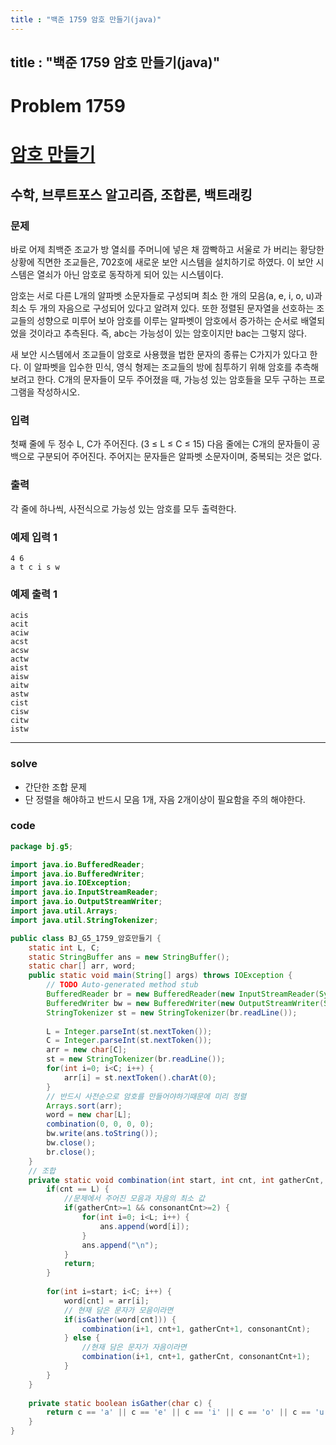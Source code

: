 ```yaml
---
title : "백준 1759 암호 만들기(java)"
---
```


## title : "백준 1759 암호 만들기(java)"

# Problem 1759

# [암호 만들기](https://www.acmicpc.net/problem/1759)

## 수학, 브루트포스 알고리즘, 조합론, 백트래킹

### 문제

바로 어제 최백준 조교가 방 열쇠를 주머니에 넣은 채 깜빡하고 서울로 가 버리는 황당한 상황에 직면한 조교들은, 702호에 새로운 보안 시스템을 설치하기로 하였다. 이 보안 시스템은 열쇠가 아닌 암호로 동작하게 되어 있는 시스템이다.

암호는 서로 다른 L개의 알파벳 소문자들로 구성되며 최소 한 개의 모음(a, e, i, o, u)과 최소 두 개의 자음으로 구성되어 있다고 알려져 있다. 또한 정렬된 문자열을 선호하는 조교들의 성향으로 미루어 보아 암호를 이루는 알파벳이 암호에서 증가하는 순서로 배열되었을 것이라고 추측된다. 즉, abc는 가능성이 있는 암호이지만 bac는 그렇지 않다.

새 보안 시스템에서 조교들이 암호로 사용했을 법한 문자의 종류는 C가지가 있다고 한다. 이 알파벳을 입수한 민식, 영식 형제는 조교들의 방에 침투하기 위해 암호를 추측해 보려고 한다. C개의 문자들이 모두 주어졌을 때, 가능성 있는 암호들을 모두 구하는 프로그램을 작성하시오.

### 입력

첫째 줄에 두 정수 L, C가 주어진다. (3 ≤ L ≤ C ≤ 15) 다음 줄에는 C개의 문자들이 공백으로 구분되어 주어진다. 주어지는 문자들은 알파벳 소문자이며, 중복되는 것은 없다.

### 출력

각 줄에 하나씩, 사전식으로 가능성 있는 암호를 모두 출력한다.

### 예제 입력 1

```
4 6
a t c i s w
```

### 예제 출력 1

```
acis
acit
aciw
acst
acsw
actw
aist
aisw
aitw
astw
cist
cisw
citw
istw
```

---

### solve

- 간단한 조합 문제
- 단 정렬을 해야하고 반드시 모음 1개, 자음 2개이상이 필요함을 주의 해야한다.

### code

```java
package bj.g5;

import java.io.BufferedReader;
import java.io.BufferedWriter;
import java.io.IOException;
import java.io.InputStreamReader;
import java.io.OutputStreamWriter;
import java.util.Arrays;
import java.util.StringTokenizer;

public class BJ_G5_1759_암호만들기 {
	static int L, C;
	static StringBuffer ans = new StringBuffer();
	static char[] arr, word;
	public static void main(String[] args) throws IOException {
		// TODO Auto-generated method stub
		BufferedReader br = new BufferedReader(new InputStreamReader(System.in));
		BufferedWriter bw = new BufferedWriter(new OutputStreamWriter(System.out));
		StringTokenizer st = new StringTokenizer(br.readLine());
		
		L = Integer.parseInt(st.nextToken());
		C = Integer.parseInt(st.nextToken());
		arr = new char[C];
		st = new StringTokenizer(br.readLine());
		for(int i=0; i<C; i++) {
			arr[i] = st.nextToken().charAt(0);
		}
		// 반드시 사전순으로 암호를 만들어야하기때문에 미리 정렬
		Arrays.sort(arr);
		word = new char[L];
		combination(0, 0, 0, 0);
		bw.write(ans.toString());
		bw.close();
		br.close();
	}
	// 조합
	private static void combination(int start, int cnt, int gatherCnt, int consonantCnt) {
		if(cnt == L) {
			//문제에서 주어진 모음과 자음의 최소 값
			if(gatherCnt>=1 && consonantCnt>=2) {
				for(int i=0; i<L; i++) {
					ans.append(word[i]);
				}
				ans.append("\n");
			}
			return;
		}
		
		for(int i=start; i<C; i++) {
			word[cnt] = arr[i];
			// 현재 담은 문자가 모음이라면
			if(isGather(word[cnt])) {
				combination(i+1, cnt+1, gatherCnt+1, consonantCnt);
			} else {
				//현재 담은 문자가 자음이라면
				combination(i+1, cnt+1, gatherCnt, consonantCnt+1);
			}
		}
	}
	
	private static boolean isGather(char c) {
		return c == 'a' || c == 'e' || c == 'i' || c == 'o' || c == 'u';
	}
}
```
